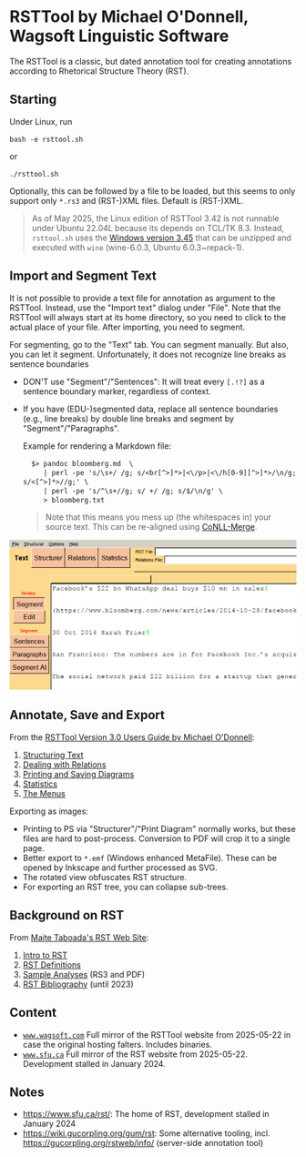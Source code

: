 # RSTTool by Michael O'Donnell, Wagsoft Linguistic Software

The RSTTool is a classic, but dated annotation tool for creating annotations according to Rhetorical Structure Theory (RST).

## Starting

Under Linux, run 

	bash -e rsttool.sh

or

	./rsttool.sh

Optionally, this can be followed by a file to be loaded, but this seems to only support only `*.rs3`  and (RST-)XML files. Default is (RST-)XML.

> As of May 2025, the Linux edition of RSTTool 3.42 is not runnable under Ubuntu 22.04L because its depends on TCL/TK 8.3.
> Instead, `rsttool.sh` uses the [Windows version 3.45](./www.wagsoft.com/RSTTool/RSTTool345Install.exe) that can be unzipped and executed with `wine` (wine-6.0.3, Ubuntu 6.0.3~repack-1).

## Import and Segment Text

It is not possible to provide a text file for annotation as argument to the RSTTool. Instead, use the "Import text" dialog under "File". Note that the RSTTool will always start at its home directory, so you need to click to the actual place of your file. After importing, you need to segment.

For segmenting, go to the "Text" tab. 
You can segment manually. But also, you can let it segment. Unfortunately, it does not recognize line breaks as sentence boundaries

- DON'T use "Segment"/"Sentences": It will treat every `[.!?]` as a sentence boundary marker, regardless of context.
- If you have (EDU-)segmented data, replace all sentence boundaries (e.g., line breaks) by double line breaks and segment by "Segment"/"Paragraphs". 

	Example for rendering a Markdown file:

		$> pandoc bloomberg.md  \
		   | perl -pe 's/\s+/ /g; s/<br[^>]*>|<\/p>|<\/h[0-9][^>]*>/\n/g; s/<[^>]*>//g;' \
		   | perl -pe 's/^\s+//g; s/ +/ /g; s/$/\n/g' \
		   > bloomberg.txt


	> Note that this means you mess up (the whitespaces in) your source text. This can be re-aligned using [CoNLL-Merge](https://github.com/acoli-repo/conll-merge).


![](img/segment.png)

## Annotate, Save and Export

From the [RSTTool Version 3.0 Users Guide by Michael O'Donnell](http://www.wagsoft.com/RSTTool/):

1. [Structuring Text](./www.wagsoft.com/RSTTool/section5.html.md)
2. [Dealing with Relations](./www.wagsoft.com/RSTTool/section6.html.md)
3. [Printing and Saving Diagrams](./www.wagsoft.com/RSTTool/section7.html.md)
4. [Statistics](./www.wagsoft.com/RSTTool/section8.html.md)
5. [The Menus](./www.wagsoft.com/RSTTool/section9.html.md)

Exporting as images:

- Printing to PS via "Structurer"/"Print Diagram" normally works, but these files are hard to post-process. Conversion to PDF will crop it to a single page.
- Better export to `*.emf` (Windows enhanced MetaFile). These can be opened by Inkscape and further processed as SVG.
- The rotated view obfuscates RST structure.
- For exporting an RST tree, you can collapse sub-trees.


## Background on RST

From [Maite Taboada's RST Web Site](https://www.sfu.ca/rst/):

1. [Intro to RST](./www.sfu.ca/rst/01intro/intro.md)
2. [RST Definitions](./www.sfu.ca/rst/01intro/definitions.txt)
3. [Sample Analyses](https://www.sfu.ca/rst/02analyses/index.html) (RS3 and PDF)
4. [RST Bibliography](https://www.sfu.ca/rst/05bibliographies/index.html) (until 2023)

## Content

- [`www.wagsoft.com`](./www.wagsoft.com) Full mirror of the RSTTool website from 2025-05-22 in case the original hosting falters. Includes binaries.
- [`www.sfu.ca`](./www.sfu.ca) Full mirror of the RST website from 2025-05-22. Development stalled in January 2024.

## Notes

- https://www.sfu.ca/rst/: The home of RST, development stalled in January 2024
- https://wiki.gucorpling.org/gum/rst: Some alternative tooling, incl. https://gucorpling.org/rstweb/info/ (server-side annotation tool)



